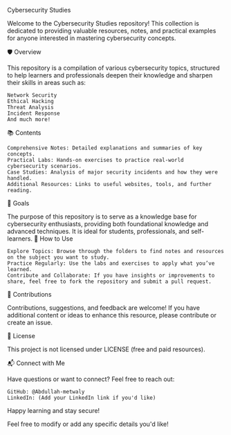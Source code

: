 Cybersecurity Studies

Welcome to the Cybersecurity Studies repository! This collection is dedicated to providing valuable resources, notes, and practical examples for anyone interested in mastering cybersecurity concepts.

🛡️ Overview

This repository is a compilation of various cybersecurity topics, structured to help learners and professionals deepen their knowledge and sharpen their skills in areas such as:

    Network Security
    Ethical Hacking
    Threat Analysis
    Incident Response
    And much more!

📚 Contents

    Comprehensive Notes: Detailed explanations and summaries of key concepts.
    Practical Labs: Hands-on exercises to practice real-world cybersecurity scenarios.
    Case Studies: Analysis of major security incidents and how they were handled.
    Additional Resources: Links to useful websites, tools, and further reading.

🎯 Goals

The purpose of this repository is to serve as a knowledge base for cybersecurity enthusiasts, providing both foundational knowledge and advanced techniques. It is ideal for students, professionals, and self-learners.
🔧 How to Use

    Explore Topics: Browse through the folders to find notes and resources on the subject you want to study.
    Practice Regularly: Use the labs and exercises to apply what you’ve learned.
    Contribute and Collaborate: If you have insights or improvements to share, feel free to fork the repository and submit a pull request.

🤝 Contributions

Contributions, suggestions, and feedback are welcome! If you have additional content or ideas to enhance this resource, please contribute or create an issue.

📜 License

This project is not licensed under LICENSE (free and paid resources).

📬 Connect with Me

Have questions or want to connect? Feel free to reach out:

    GitHub: @Abdullah-metwaly
    LinkedIn: (Add your LinkedIn link if you'd like)

Happy learning and stay secure!

Feel free to modify or add any specific details you'd like!
